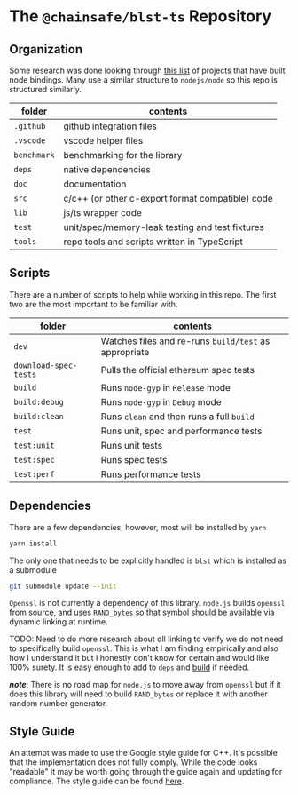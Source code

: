 # The `@chainsafe/blst-ts` Repository

## Organization

Some research was done looking through [this list](https://www.npmjs.com/browse/depended/node-addon-api) of projects that have built node bindings.  Many use a similar structure to `nodejs/node` so this repo is structured similarly.

| folder | contents |
|---|---|
| `.github` | github integration files |
| `.vscode` | vscode helper files |
| `benchmark` | benchmarking for the library |
| `deps` | native dependencies |
| `doc` | documentation |
| `src` | c/c++ (or other c-export format compatible) code |
| `lib` | js/ts wrapper code |
| `test` | unit/spec/memory-leak testing and test fixtures |
| `tools` | repo tools and scripts written in TypeScript |

## Scripts

There are a number of scripts to help while working in this repo.  The first two are the most important to be familiar with.

| folder | contents |
|---|---|
`dev` | Watches files and re-runs `build/test` as appropriate
`download-spec-tests` | Pulls the official ethereum spec tests
`build` | Runs `node-gyp` in `Release` mode
`build:debug` | Runs `node-gyp` in `Debug` mode
`build:clean` | Runs `clean` and then runs a full `build`
`test` | Runs unit, spec and performance tests
`test:unit` | Runs unit tests
`test:spec` | Runs spec tests
`test:perf` | Runs performance tests

## Dependencies

There are a few dependencies, however, most will be installed by `yarn`

```sh
yarn install
```

The only one that needs to be explicitly handled is `blst` which is installed as a submodule


```sh
git submodule update --init
```

`Openssl` is not currently a dependency of this library. `node.js` builds `openssl` from source, and uses `RAND_bytes` so that symbol should be available via dynamic linking at runtime.

TODO: Need to do more research about dll linking to verify we do not need to specifically build `openssl`.  This is what I am finding empirically and also how I understand it but I honestly don't know for certain and would like 100% surety.  It is easy enough to add to `deps` and [build](./building.md#adding-a-library-as-a-dependency) if needed.

**_note_**: There is no road map for `node.js` to move away from `openssl` but if it does this library will need to build `RAND_bytes` or replace it with another random number generator.

## Style Guide

An attempt was made to use the Google style guide for C++.  It's possible that the implementation does not fully comply.  While the code looks "readable" it may be worth going through the guide again and updating for compliance. The style guide can be found [here](https://google.github.io/styleguide/cppguide.html).
